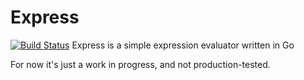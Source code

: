 Express
=======
[![Build Status](https://travis-ci.org/alexcarol/express.svg?branch=master)](https://travis-ci.org/alexcarol/express)
Express is a simple expression evaluator written in Go

For now it's just a work in progress, and not production-tested.
